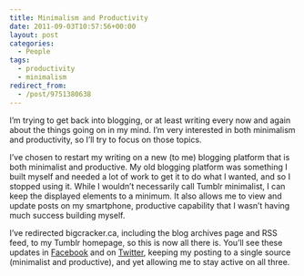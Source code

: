 ```yaml
---
title: Minimalism and Productivity
date: 2011-09-03T10:57:56+00:00
layout: post
categories:
  - People
tags:
  - productivity
  - minimalism
redirect_from:
  - /post/9751380638
---
```

I’m trying to get back into blogging, or at least writing every now and again about the things going on in my mind. I’m very interested in both minimalism and productivity, so I’ll try to focus on those topics.

I’ve chosen to restart my writing on a new (to me) blogging platform that is both minimalist and productive. My old blogging platform was something I built myself and needed a lot of work to get it to do what I wanted, and so I stopped using it. While I wouldn’t necessarily call Tumblr minimalist, I can keep the displayed elements to a minimum. It also allows me to view and update posts on my smartphone, productive capability that I wasn’t having much success building myself.

I’ve redirected bigcracker.ca, including the blog archives page and RSS feed, to my Tumblr homepage, so this is now all there is. You’ll see these updates in [Facebook](http://facebook.com/craigmcnaughton) and on [Twitter](http://twitter.com/craigmcn), keeping my posting to a single source (minimalist and productive), and yet allowing me to stay active on all three.